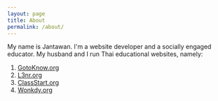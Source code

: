 ```yaml
---
layout: page
title: About
permalink: /about/
---
```


My name is Jantawan. I'm a website developer and a socially engaged educator. My husband and I run Thai educational websites, namely:

1. [GotoKnow.org](http://gotoknow.org)
1. [L3nr.org](http://l3nr.org)
1. [ClassStart.org](http://classstart.org)
1. [Wonkdy.org](http://wonkdy.org)

